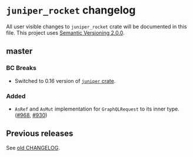 `juniper_rocket` changelog
==========================

All user visible changes to `juniper_rocket` crate will be documented in this file. This project uses [Semantic Versioning 2.0.0].




## master

### BC Breaks

- Switched to 0.16 version of [`juniper` crate].

### Added

- `AsRef` and `AsMut` implementation for `GraphQLRequest` to its inner type. ([#968], [#930])

[#930]: /../../issues/930
[#968]: /../../pull/968




## Previous releases

See [old CHANGELOG](/../../blob/juniper_rocket-v0.8.2/juniper_rocket/CHANGELOG.md).




[`juniper` crate]: https://docs.rs/juniper
[`rocket` crate]: https://docs.rs/rocket
[Semantic Versioning 2.0.0]: https://semver.org
